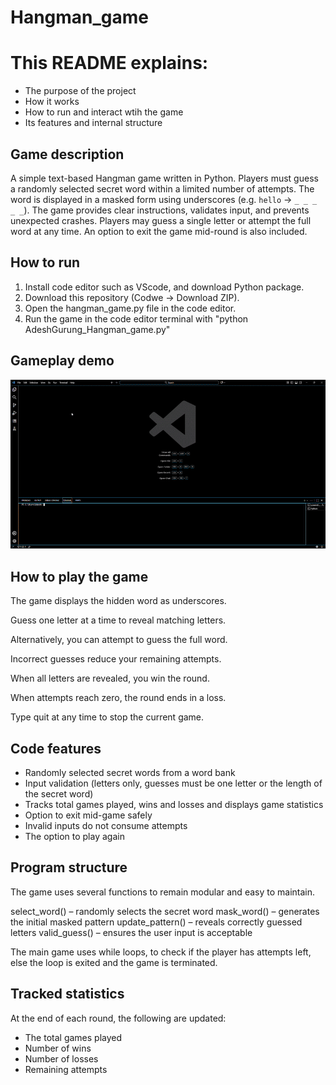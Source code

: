 # Hangman_game

# This README explains:
- The purpose of the project
- How it works
- How to run and interact wtih the game
- Its features and internal structure

## Game description
A simple text-based Hangman game written in Python. Players must guess a randomly selected secret word within a limited number of attempts. The word is displayed in a masked form using underscores (e.g. `hello` -> `_ _ _ _ _`). The game provides clear instructions, validates input, and prevents unexpected crashes. Players may guess a single letter or attempt the full word at any time. An option to exit the game mid-round is also included.

## How to run

1. Install code editor such as VScode, and download Python package.
2. Download this repository (Codwe -> Download ZIP).
3. Open the hangman_game.py file in the code editor.
4. Run the game in the code editor terminal with "python AdeshGurung_Hangman_game.py"

## Gameplay demo

![Hangman Gameplay](AdeshGurung_Hangman_game_walkthrough.gif)

## How to play the game
The game displays the hidden word as underscores.

Guess one letter at a time to reveal matching letters.

Alternatively, you can attempt to guess the full word.

Incorrect guesses reduce your remaining attempts.

When all letters are revealed, you win the round.

When attempts reach zero, the round ends in a loss.

Type quit at any time to stop the current game.

## Code features
- Randomly selected secret words from a word bank
- Input validation (letters only, guesses must be one letter or the length of the secret word)
- Tracks total games played, wins and losses and displays game statistics
- Option to exit mid-game safely
- Invalid inputs do not consume attempts
- The option to play again

## Program structure
The game uses several functions to remain modular and easy to maintain.

select_word() – randomly selects the secret word
mask_word() – generates the initial masked pattern
update_pattern() – reveals correctly guessed letters
valid_guess() – ensures the user input is acceptable

The main game uses while loops, to check if the player has attempts left, else the loop is exited and the game is terminated.

## Tracked statistics
At the end of each round, the following are updated:
- The total games played
- Number of wins
- Number of losses
- Remaining attempts

  
